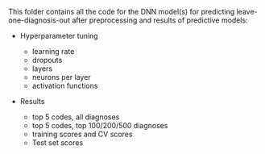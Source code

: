 This folder contains all the code for the DNN model(s) for predicting leave-one-diagnosis-out after preprocessing and results of predictive models:

* Hyperparameter tuning 
  * learning rate
  * dropouts
  * layers
  * neurons per layer
  * activation functions
  
* Results
  * top 5 codes, all diagnoses
  * top 5 codes, top 100/200/500 diagnoses
  * training scores and CV scores
  * Test set scores
